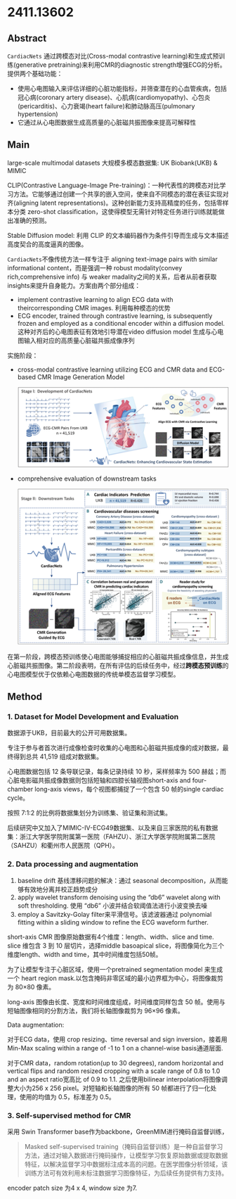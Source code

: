 # 2411.13602

## Abstract

`CardiacNets` 通过跨模态对比(Cross-modal contrastive learning)和生成式预训练(generative pretraining)来利用CMR的diagnostic strength增强ECG的分析。提供两个基础功能：

- 使用心电图输入来评估详细的心脏功能指标，并筛查潜在的心血管疾病，包括冠心病(coronary artery disease)、心肌病(cardiomyopathy)、心包炎(pericarditis)、心力衰竭(heart failure)和肺动脉高压(pulmonary hypertension)
- 它通过从心电图数据生成高质量的心脏磁共振图像来提高可解释性



## Main

large-scale multimodal datasets 大规模多模态数据集: UK Biobank(UKB) & MIMIC

CLIP(Contrastive Language-Image Pre-training)：一种代表性的跨模态对比学习方法。它能够通过创建一个共享的嵌入空间，使来自不同模态的潜在表征实现对齐(aligning latent representations)。这种创新能力支持高精度的任务，包括零样本分类 zero-shot classification，这使得模型无需针对特定任务进行训练就能做出准确的预测。

Stable Diffusion model: 利用 CLIP 的文本编码器作为条件引导而生成与文本描述高度契合的高度逼真的图像。



`CardiacNets`不像传统方法一样专注于 aligning text-image pairs with similar informational content，而是强调一种 robust modality(convey rich,comprehensive info) 与 weaker madality之间的关系，后者从前者获取insights来提升自身能力。方案由两个部分组成：

- implement contrastive learning to align ECG data with theircorresponding CMR images. 利用每种模态的优势
- ECG encoder, trained through contrastive learning, is subsequently
  frozen and employed as a conditional encoder within a diffusion model. 这种对齐后的心电图表征有效地引导潜在video diffusion model 生成与心电图输入相对应的高质量心脏磁共振成像序列

实施阶段：

- cross-modal contrastive learning utilizing ECG and CMR data and ECG-based CMR Image Generation Model

  ![image-20250313153307099](./2411.13602.assets/image-20250313153307099.png)

- comprehensive evaluation of downstream tasks

  ![image-20250313153427344](./2411.13602.assets/image-20250313153427344.png)

在第一阶段，跨模态预训练使心电图能够捕捉相应的心脏磁共振成像信息，并生成心脏磁共振图像。第二阶段表明，在所有评估的后续任务中，经过**跨模态预训练**的心电图模型优于仅依赖心电图数据的传统单模态监督学习模型。



## Method

### 1. Dataset for Model Development and Evaluation

数据源于UKB，目前最大的公开可用数据集。

专注于参与者首次进行成像检查时收集的心电图和心脏磁共振成像的成对数据，最终得到总共 41,519 组成对数据集。

心电图数据包括 12 条导联记录，每条记录持续 10 秒，采样频率为 500 赫兹；而心脏电影磁共振成像数据则包括短轴和四腔长轴视图short-axis and four-chamber long-axis views，每个视图都捕捉了一个包含 50 帧的single cardiac cycle。

按照 7:1:2 的比例将数据集划分为训练集、验证集和测试集。

后续研究中又加入了MIMIC-IV-ECG49数据集、以及来自三家医院的私有数据集：浙江大学医学院附属第一医院（FAHZU）、浙江大学医学院附属第二医院（SAHZU）和衢州市人民医院（QPH）。

### 2. Data processing and augmentation

1. baseline drift 基线漂移问题的解决：通过 seasonal decomposition，从而能够有效地分离并校正趋势成分
2.  apply wavelet transform denoising using the “db6” wavelet along with soft thresholding. 使用 “db6” 小波并结合软阈值法进行小波变换去噪
3. employ a Savitzky-Golay filter来平滑信号。该滤波器通过 polynomial fitting within a sliding window to refine the ECG waveform further.

short-axis CMR 图像原始数据有4个维度：length、width、slice and time. slice 维包含 3 到 10 层切片，选择middle basoapical slice，将图像简化为三个维度length、width and time，其中时间维度包括50帧。

为了让模型专注于心脏区域，使用一个pretrained segmentation model 来生成一个 heart region mask.以包含掩码非零区域的最小边界框为中心，将图像裁剪为 80×80 像素。

long-axis 图像由长度、宽度和时间维度组成，时间维度同样包含 50 帧。使用与短轴图像相同的分割方法，我们将长轴图像裁剪为 96×96 像素。

Data augmentation:

对于ECG data，使用 crop resizing、time reversal and sign inversion，接着用 Min-Max scaling within a range of -1 to 1 on a channel-wise basis通道层面.

对于CMR data，random rotation(up to 30 degrees), random horizontal and vertical flips and random resized cropping with a scale range of 0.8 to 1.0 and an aspect ratio宽高比 of 0.9 to 1.1.  之后使用bilinear interpolation将图像调整大小为256 x 256 pixel。对短轴和长轴图像的所有 50 帧都进行了归一化处理，使用的均值为 0.5，标准差为 0.5。



### 3. Self-supervised method for CMR

采用 Swin Transformer base作为backbone，GreenMIM进行掩码自监督训练，

> Masked self-supervised training（掩码自监督训练）是一种自监督学习方法，通过对输入数据进行掩码操作，让模型学习恢复原始数据或提取数据特征，以解决监督学习中数据标注成本高的问题。在医学图像分析领域，该训练方法可有效利用未标注数据学习图像特征，为后续任务提供有力支持。

encoder patch size 为4 x 4, window size 为7.























